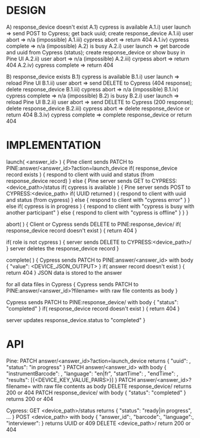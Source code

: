 DESIGN
======

A) response_device doesn't exist
  A.1) cypress is available
    A.1.i) user launch => send POST to Cypress; get back uuid; create response_device
    A.1.ii) user abort => n/a (impossible)
    A.1.iii) cypress abort => return 404
    A.1.iv) cypress complete => n/a (impossible)
  A.2) is busy
    A.2.i) user launch => get barcode and uuid from Cypress (status); create response_device or show busy in Pine UI
    A.2.ii) user abort => n/a (impossible)
    A.2.iii) cyrpess abort => return 404
    A.2.iv) cypress complete => return 404
      
B) response_device exists
  B.1) cypress is available
    B.1.i) user launch => reload Pine UI
    B.1.ii) user abort => send DELETE to Cypress (404 response); delete response_device
    B.1.iii) cypress abort => n/a (impossible)
    B.1.iv) cypress complete => n/a (impossible)
  B.2) is busy
    B.2.i) user launch => reload Pine UI
    B.2.ii) user abort => send DELETE to Cypress (200 response); delete response_device
    B.2.iii) cypress abort => delete response_device or return 404
    B.3.iv) cypress complete => complete response_device or return 404



IMPLEMENTATION
==============

launch( <answer_id> )
{
  Pine client sends PATCH to PINE:answer/<answer_id>?action=launch_device
  if( response_device record exists )
  {
    respond to client with uuid and status (from response_device record)
  }
  else
  {
    Pine server sends GET to CYPRESS:<device_path>/status
    if( cypress is available )
    {
      Pine server sends POST to CYPRESS:<device_path>
      if( UUID returned )
      {
        respond to client with uuid and status (from cypress)
      }
      else
      {
        respond to client with "cypress error"
      }
    }
    else if( cypress is in progress )
    {
      respond to client with "cypress is busy with another participant"
    }
    else
    {
      respond to client with "cypress is offline"
    }
  }
}

abort( <uuid> )
{
  Client or Cypress sends DELETE to PINE:response_device/<uuid>
  if( response_device record doesn't exist )
  {
    return 404
  }

  if( role is not cypress )
  {
    server sends DELETE to CYPRESS:<device_path>/<uuid>
  }
  server deletes the response_device record
}

complete( <uuid> )
{
  Cypress sends PATCH to PINE:answer/<answer_id> with body { "value": <DEVICE_JSON_OUTPUT> }
  if( answer record doesn't exist )
  {
    return 404
  }
  JSON data is stored to the answer

  for all data files in Cypress
  {
    Cypress sends PATCH to PINE:answer/<answer_id>?filename=<FILENAME> with raw file contents as body
  }

  Cypress sends PATCH to PINE:response_device/<uuid> with body { "status": "completed" }
  if( response_device record doesn't exist )
  {
    return 404
  }

  server updates response_device.status to "completed"
}



API
===

Pine:
  PATCH answer/<answer_id>?action=launch_device returns { "uuid": <uuid>, "status": "in progress" }
  PATCH answer/<answer_id> with body { "instrumentBarcode": <STRING>, "language": "en|fr", "startTime": <DATETIME>, "endTime": <DATETIME>, "results": [{<DEVICE_KEY_VALUE_PAIRS>}] }
  PATCH answer/<answer_id>?filename=<FILENAME> with raw file contents as body
  DELETE response_device/<uuid> returns 200 or 404
  PATCH response_device/<uuid> with body { "status": "completed" } returns 200 or 404

Cypress:
  GET <device_path>/status returns { "status": "ready|in progress", ... }
  POST <device_path> with body { "answer_id":, "barcode":, "language":, "interviewer": } returns UUID or 409
  DELETE <device_path>/<uuid> return 200 or 404
